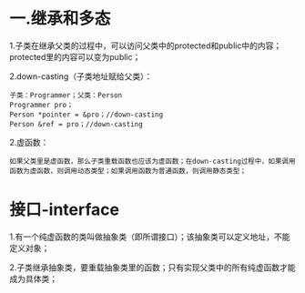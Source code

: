 # 一.继承和多态

1.子类在继承父类的过程中，可以访问父类中的protected和public中的内容；protected里的内容可以变为public；

2.down-casting（子类地址赋给父类）：

    子类：Programmer；父类：Person
    Programmer pro；
    Person *pointer = &pro；//down-casting
    Person &ref = pro；//down-casting
    
2.虚函数：

    如果父类里是虚函数，那么子类重载函数也应该为虚函数；在down-casting过程中，如果调用函数为虚函数，则调用动态类型；如果调用函数为普通函数，则调用静态类型；


# 接口-interface

1.有一个纯虚函数的类叫做抽象类（即所谓接口）；该抽象类可以定义地址，不能定义对象；

2.子类继承抽象类，要重载抽象类里的函数；只有实现父类中的所有纯虚函数才能成为具体类；
